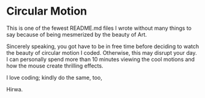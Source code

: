 # Circular Motion

This is one of the fewest README.md files I wrote without many things to say
because of being mesmerized by the beauty of Art.

Sincerely speaking, you got have to be in free time before deciding to watch
the beauty of circular motion I coded. Otherwise, this may disrupt your day. I can personally spend more than 10 minutes viewing the 
cool motions and how the mouse create thrilling effects.

I love coding; kindly do the same, too,

Hirwa.
